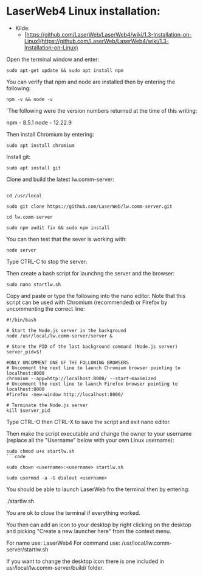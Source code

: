 # LaserWeb4 Linux installation:

* Kilde:
  * [https://github.com/LaserWeb/LaserWeb4/wiki/1.3-Installation-on-Linux](https://github.com/LaserWeb/LaserWeb4/wiki/1.3-Installation-on-Linux)

Open the terminal window and enter:

```code
sudo apt-get update && sudo apt install npm
```

You can verify that npm and node are installed then by entering the following:

```code
npm -v && node -v 
```

`The following were the version numbers returned at the time of this writing:

npm - 8.5.1
node - 12.22.9

Then install Chromium by entering:

```code
sudo apt install chromium
```

Install git:

```code
sudo apt install git
```

Clone and build the latest lw.comm-server:

```code
```

```code
cd /usr/local
```

```code
sudo git clone https://github.com/LaserWeb/lw.comm-server.git
```

```code
cd lw.comm-server
```

```code
sudo npm audit fix && sudo npm install 
```

You can then test that the sever is working with:

```code
node server
```

Type CTRL-C to stop the server:

Then create a bash script for launchng the server and the browser:

```code
sudo nano startlw.sh
```

Copy and paste or type the following into the nano editor. Note that this script can be used with Chromium (recommended) or Firefox by uncommenting the correct line:

```code
#!/bin/bash

# Start the Node.js server in the background
node /usr/local/lw.comm-server/server &

# Store the PID of the last background command (Node.js server)
server_pid=$!

#ONLY UNCOMMENT ONE OF THE FOLLOWING BROWSERS
# Uncomment the next line to launch Chromium browser pointing to localhost:8000
chromium --app=http://localhost:8000/ --start-maximized
# Uncomment the next line to launch Firefox browser pointing to localhost:8000
#firefox -new-window http://localhost:8000/

# Terminate the Node.js server
kill $server_pid
```

Type CTRL-O then CTRL-X to save the script and exit nano editor.

Then make the script executable and change the owner to your username (replace all the "Username" below with your own Linux username):

```code
sudo chmod u+x startlw.sh
```code
```

```code
sudo chown <username>:<username> startlw.sh
```

```code
sudo usermod -a -G dialout <username>
```

You should be able to launch LaserWeb fro the terminal then by entering:

./startlw.sh

You are ok to close the terminal if everything worked.

You then can add an icon to your desktop by right clicking on the desktop and picking "Create a new launcher here" from the context menu.

For name use: LaserWeb4 For command use: /usr/local/lw.comm-server/startlw.sh

If you want to change the desktop icon there is one included in usr/local/lw.comm-server/build/ folder.